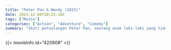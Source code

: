```yaml
---
title: "Peter Pan & Wendy (2023)"
date: 2023-12-04T10:23:10Z
tags: ["Movie"]
categories: ["Action", "Adventure", "Comedy"]
summary: "Ikuti petualangan Peter Pan, seorang anak laki-laki yang tidak ingin tumbuh dewasa, dan bagaimana dia merekrut tiga saudara kandung di London, dan bersama-sama mereka memulai petualangan ajaib di pulau Neverland yang terpesona."
---
```


<mux-player stream-type="on-demand"
src="https://kp3d-my.sharepoint.com/personal/ryoo_kp3d_onmicrosoft_com/_layouts/15/download.aspx?share=EWtkgRxMuglAjEA7vfhYEC4BcwGBI-GuMHEvRaKfEHEpNQ" prefer-playback="mse" controls>

</mux-player>


{{< movieinfo id="420808" >}}

<script src="https://cdn.jsdelivr.net/npm/@mux/mux-player"></script>

 <script type="application/ld+json ">
{
"@context": "https://schema.org/",
"@type": "VideoObject",
"name": "Peter Pan & Wendy",
"contentUrl": "https://stream.mux.com/qAWUKyFCgA5F4WVO7dojqui00kvsVKMI01jyt55901A9nM.m3u8",
"thumbnailUrl": "https://www.themoviedb.org/t/p/original/wZ4WOYdFwxd9hcVYDvpI99eKQZ.jpg?width=314&fit_mode=preserve&time=25",
"uploadDate": "2023-12-04T10:23:10Z",
}

</script>
